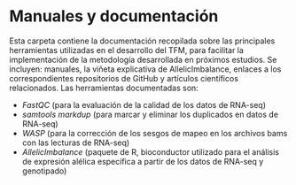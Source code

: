 # Manuales y documentación

Esta carpeta contiene la documentación recopilada sobre las principales herramientas utilizadas en el desarrollo del TFM, para facilitar la implementación de la metodología desarrollada en próximos estudios. Se incluyen: manuales, la viñeta explicativa de AllelicImbalance, enlaces a los correspondientes repositorios de GitHub y artículos científicos relacionados.
Las herramientas documentadas son:
- *FastQC* (para la evaluación de la calidad de los datos de RNA-seq)
- *samtools markdup* (para marcar y eliminar los duplicados en datos de RNA-seq)
- *WASP* (para la corrección de los sesgos de mapeo en los archivos bams con las lecturas de RNA-seq)
- *AllelicImbalance* (paquete de R, bioconductor utilizado para el análisis de expresión alélica específica a partir de los datos de RNA-seq y genotipado)
